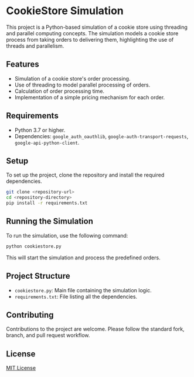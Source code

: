 # CookieStore Simulation

This project is a Python-based simulation of a cookie store using threading and parallel computing concepts. The simulation models a cookie store process from taking orders to delivering them, highlighting the use of threads and parallelism.

## Features

- Simulation of a cookie store's order processing.
- Use of threading to model parallel processing of orders.
- Calculation of order processing time.
- Implementation of a simple pricing mechanism for each order.

## Requirements

- Python 3.7 or higher.
- Dependencies: `google_auth_oauthlib`, `google-auth-transport-requests`, `google-api-python-client`.

## Setup

To set up the project, clone the repository and install the required dependencies.

```bash
git clone <repository-url>
cd <repository-directory>
pip install -r requirements.txt
```

## Running the Simulation

To run the simulation, use the following command:

```bash
python cookiestore.py
```

This will start the simulation and process the predefined orders.

## Project Structure

- `cookiestore.py`: Main file containing the simulation logic.
- `requirements.txt`: File listing all the dependencies.

## Contributing

Contributions to the project are welcome. Please follow the standard fork, branch, and pull request workflow.

## License

[MIT License](LICENSE)
